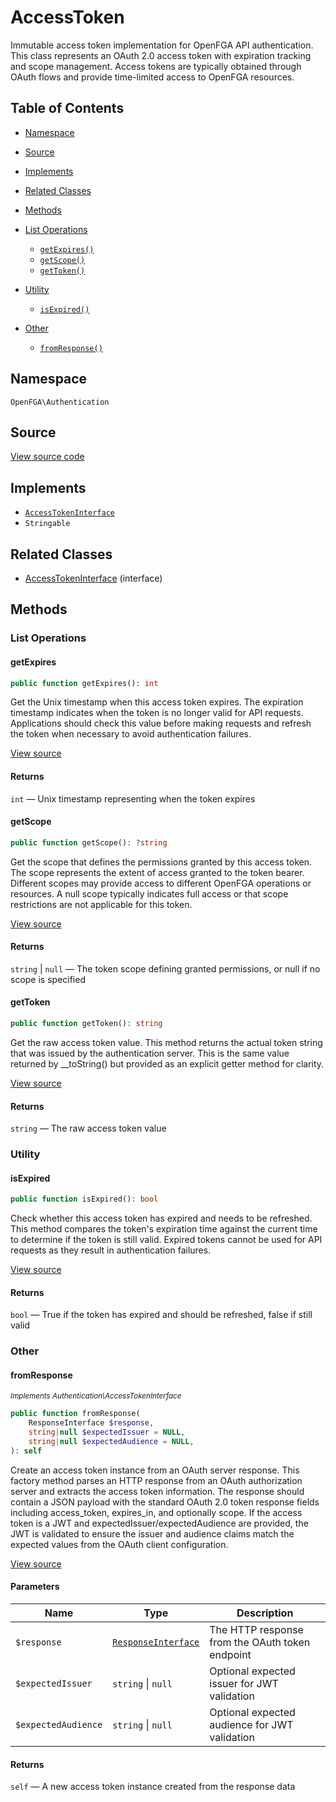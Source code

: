 # AccessToken

Immutable access token implementation for OpenFGA API authentication. This class represents an OAuth 2.0 access token with expiration tracking and scope management. Access tokens are typically obtained through OAuth flows and provide time-limited access to OpenFGA resources.

## Table of Contents

- [Namespace](#namespace)
- [Source](#source)
- [Implements](#implements)
- [Related Classes](#related-classes)
- [Methods](#methods)

- [List Operations](#list-operations)
  - [`getExpires()`](#getexpires)
  - [`getScope()`](#getscope)
  - [`getToken()`](#gettoken)
- [Utility](#utility)
  - [`isExpired()`](#isexpired)
- [Other](#other)
  - [`fromResponse()`](#fromresponse)

## Namespace

`OpenFGA\Authentication`

## Source

[View source code](https://github.com/evansims/openfga-php/blob/main/src/Authentication/AccessToken.php)

## Implements

- [`AccessTokenInterface`](AccessTokenInterface.md)
- `Stringable`

## Related Classes

- [AccessTokenInterface](Authentication/AccessTokenInterface.md) (interface)

## Methods

### List Operations

#### getExpires

```php
public function getExpires(): int

```

Get the Unix timestamp when this access token expires. The expiration timestamp indicates when the token is no longer valid for API requests. Applications should check this value before making requests and refresh the token when necessary to avoid authentication failures.

[View source](https://github.com/evansims/openfga-php/blob/main/src/Authentication/AccessToken.php#L116)

#### Returns

`int` — Unix timestamp representing when the token expires

#### getScope

```php
public function getScope(): ?string

```

Get the scope that defines the permissions granted by this access token. The scope represents the extent of access granted to the token bearer. Different scopes may provide access to different OpenFGA operations or resources. A null scope typically indicates full access or that scope restrictions are not applicable for this token.

[View source](https://github.com/evansims/openfga-php/blob/main/src/Authentication/AccessToken.php#L125)

#### Returns

`string` &#124; `null` — The token scope defining granted permissions, or null if no scope is specified

#### getToken

```php
public function getToken(): string

```

Get the raw access token value. This method returns the actual token string that was issued by the authentication server. This is the same value returned by __toString() but provided as an explicit getter method for clarity.

[View source](https://github.com/evansims/openfga-php/blob/main/src/Authentication/AccessToken.php#L134)

#### Returns

`string` — The raw access token value

### Utility

#### isExpired

```php
public function isExpired(): bool

```

Check whether this access token has expired and needs to be refreshed. This method compares the token&#039;s expiration time against the current time to determine if the token is still valid. Expired tokens cannot be used for API requests as they result in authentication failures.

[View source](https://github.com/evansims/openfga-php/blob/main/src/Authentication/AccessToken.php#L143)

#### Returns

`bool` — True if the token has expired and should be refreshed, false if still valid

### Other

#### fromResponse

*<small>Implements Authentication\AccessTokenInterface</small>*

```php
public function fromResponse(
    ResponseInterface $response,
    string|null $expectedIssuer = NULL,
    string|null $expectedAudience = NULL,
): self

```

Create an access token instance from an OAuth server response. This factory method parses an HTTP response from an OAuth authorization server and extracts the access token information. The response should contain a JSON payload with the standard OAuth 2.0 token response fields including access_token, expires_in, and optionally scope. If the access token is a JWT and expectedIssuer/expectedAudience are provided, the JWT is validated to ensure the issuer and audience claims match the expected values from the OAuth client configuration.

[View source](https://github.com/evansims/openfga-php/blob/main/src/Authentication/AccessTokenInterface.php#L68)

#### Parameters

| Name                | Type                                                  | Description                                     |
| ------------------- | ----------------------------------------------------- | ----------------------------------------------- |
| `$response`         | [`ResponseInterface`](Responses/ResponseInterface.md) | The HTTP response from the OAuth token endpoint |
| `$expectedIssuer`   | `string` &#124; `null`                                | Optional expected issuer for JWT validation     |
| `$expectedAudience` | `string` &#124; `null`                                | Optional expected audience for JWT validation   |

#### Returns

`self` — A new access token instance created from the response data
